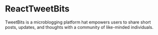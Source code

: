 # ReactTweetBits
TweetBits is a microblogging platform hat empowers users to share short posts, updates, and thoughts with a community of like-minded individuals.
